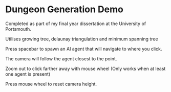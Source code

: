 # Dungeon Generation Demo
Completed as part of my final year dissertation at the University of Portsmouth.

Utilises growing tree, delaunay triangulation and minimum spanning tree

Press spacebar to spawn an AI agent that will navigate to where you click.

The camera will follow the agent closest to the point.

Zoom out to click farther away with mouse wheel (Only works when at least one agent is present)

Press mouse wheel to reset camera height.
